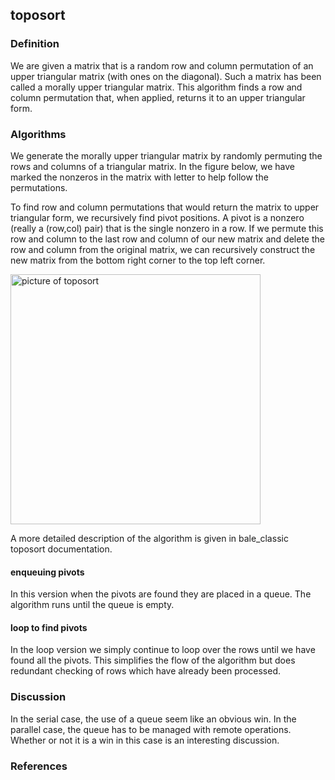 ## toposort
### Definition
We are given a matrix that is a random row and column permutation 
of an upper triangular matrix (with ones on the diagonal).
Such a matrix has been called a morally upper triangular matrix.
This algorithm finds a row and column permutation that, when applied,
returns it to an upper triangular form.

### Algorithms
We generate the morally upper triangular matrix by 
randomly permuting the rows and columns of a triangular matrix.
In the figure below, we have marked the nonzeros in the matrix
with letter to help follow the permutations.

To find row and column permutations that would return the matrix 
to upper triangular form, we recursively find pivot positions.
A pivot is a nonzero (really a (row,col) pair) that is the single
nonzero in a row. If we permute this row and column to the last
row and column of our new matrix and delete the row and column
from the original matrix, we can recursively construct the new
matrix from the bottom right corner to the top left corner.

<img src="../../../../images/toposort.png" 
    src="../../../images/toposort.png" 
  alt="picture of toposort" align=center style="height: 400px;"/>

A more detailed description of the algorithm is given in 
bale_classic toposort documentation.

#### enqueuing pivots
In this version when the pivots are found they are placed in a queue.
The algorithm runs until the queue is empty.

#### loop to find pivots
In the loop version we simply continue to loop over the rows 
until we have found all the pivots.  This simplifies the 
flow of the algorithm but does redundant checking of 
rows which have already been processed. 

### Discussion
In the serial case, the use of a queue seem like an obvious win.
In the parallel case, the queue has to be managed with remote operations. 
Whether or not it is a win in this case is an interesting discussion.

### References
